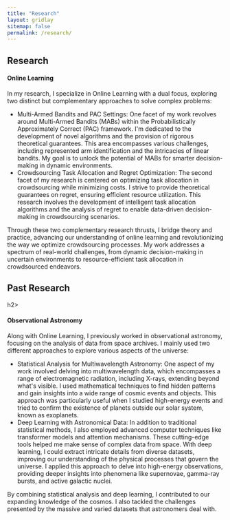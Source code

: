 ```yaml
---
title: "Research"
layout: gridlay
sitemap: false
permalink: /research/
---
```


<style>
img{
  border-radius: 10px;
}
.col-md-3 {
  margin-top:10px;
  margin-bottom:10px;
  padding:0px;
  display:block;
  overflow:hidden;
  text-align:center;
  display: table-cell;
  background: white;
  border-radius: 20px;
  height: auto;
}
iframe {
  margin:0;
  padding:0;
  width: 175px;
  display: inline;
  vertical-align: middle;
}
</style>

## Research

<div class="jumbotron">
<div class="col-md-12 col-sm-12">

<h4>Online Learning</h4>
In my research, I specialize in Online Learning with a dual focus, exploring two distinct but complementary approaches to solve complex problems:
<ul>
<li>Multi-Armed Bandits and PAC Settings:
One facet of my work revolves around Multi-Armed Bandits (MABs) within the Probabilistically Approximately Correct (PAC) framework. I'm dedicated to the development of novel algorithms and the provision of rigorous theoretical guarantees. This area encompasses various challenges, including represented arm identification and the intricacies of linear bandits. My goal is to unlock the potential of MABs for smarter decision-making in dynamic environments.
</li>
<li>Crowdsourcing Task Allocation and Regret Optimization: The second facet of my research is centered on optimizing task allocation in crowdsourcing while minimizing costs. I strive to provide theoretical guarantees on regret, ensuring efficient resource utilization. This research involves the development of intelligent task allocation algorithms and the analysis of regret to enable data-driven decision-making in crowdsourcing scenarios.
</li>
</ul>
Through these two complementary research thrusts, I bridge theory and practice, advancing our understanding of online learning and revolutionizing the way we optimize crowdsourcing processes. My work addresses a spectrum of real-world challenges, from dynamic decision-making in uncertain environments to resource-efficient task allocation in crowdsourced endeavors. 

<h2>Past Research</h2>h2>
<h4>Observational Astronomy</h4>
Along with Online Learning, I previously worked in observational astronomy, focusing on the analysis of data from space archives. I mainly used two different approaches to explore various aspects of the universe:
<ul>
<li>Statistical Analysis for Multiwavelength Astronomy:
One aspect of my work involved delving into multiwavelength data, which encompasses a range of electromagnetic radiation, including X-rays, extending beyond what's visible. I used mathematical techniques to find hidden patterns and gain insights into a wide range of cosmic events and objects. This approach was particularly useful when I studied high-energy events and tried to confirm the existence of planets outside our solar system, known as exoplanets.
</li>
<li>Deep Learning with Astronomical Data: In addition to traditional statistical methods, I also employed advanced computer techniques like transformer models and attention mechanisms. These cutting-edge tools helped me make sense of complex data from space. With deep learning, I could extract intricate details from diverse datasets, improving our understanding of the physical processes that govern the universe. I applied this approach to delve into high-energy observations, providing deeper insights into phenomena like supernovae, gamma-ray bursts, and active galactic nuclei.
</li>
</ul>
By combining statistical analysis and deep learning, I contributed to our expanding knowledge of the cosmos. I also tackled the challenges presented by the massive and varied datasets that astronomers deal with.


</div>
</div>
